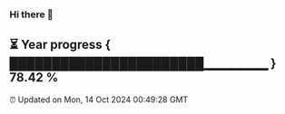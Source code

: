 ### Hi there 👋
⏳ Year progress { ███████████████████████▁▁▁▁▁▁▁ } 78.42 %
---
⏰ Updated on Mon, 14 Oct 2024 00:49:28 GMT

